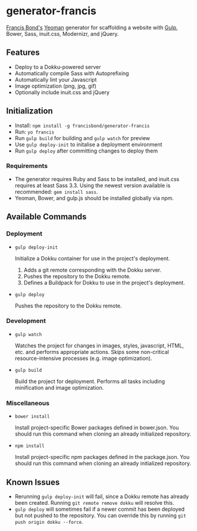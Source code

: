 generator-francis
=================

[Francis Bond's](http://francisbond.com) [Yeoman](http://yeoman.io) generator for scaffolding a website with [Gulp](http://gulpjs.com/), Bower, Sass, inuit.css, Modernizr, and jQuery.

## Features

* Deploy to a Dokku-powered server
* Automatically compile Sass with Autoprefixing
* Automatically lint your Javascript
* Image optimization (png, jpg, gif)
* Optionally include inuit.css and jQuery

## Initialization

* Install: `npm install -g francisbond/generator-francis`
* Run: `yo francis`
* Run `gulp build` for building and `gulp watch` for preview
* Use `gulp deploy-init` to initalise a deployment environment
* Run `gulp deploy` after committing changes to deploy them

### Requirements
* The generator requires Ruby and Sass to be installed, and inuit.css requires at least Sass 3.3. Using the newest version available is recommended: `gem install sass`.
* Yeoman, Bower, and gulp.js should be installed globally via npm.

## Available Commands

### Deployment

* `gulp deploy-init`

  Initialize a Dokku container for use in the project's deployment.

  1. Adds a git remote corresponding with the Dokku server.
  2. Pushes the repository to the Dokku remote.
  3. Defines a Buildpack for Dokku to use in the project's deployment.

* `gulp deploy`

  Pushes the repository to the Dokku remote.

### Development

* `gulp watch`

  Watches the project for changes in images, styles, javascript, HTML, etc. and performs appropriate actions. Skips some non-critical resource-intensive processes (e.g. image optimization).

* `gulp build`

  Build the project for deployment. Performs all tasks including minification and image optimization.

### Miscellaneous

* `bower install`

  Install project-specific Bower packages defined in bower.json. You should run this command when cloning an already initialized repository.

* `npm install`

  Install project-specific npm packages defined in the package.json. You should run this command when cloning an already initialized repository.

## Known Issues

* Rerunning `gulp deploy-init` will fail, since a Dokku remote has already been created. Running `git remote remove dokku` will resolve this.
* `gulp deploy` will sometimes fail if a newer commit has been deployed but not pushed to the repository. You can override this by running `git push origin dokku --force`.
